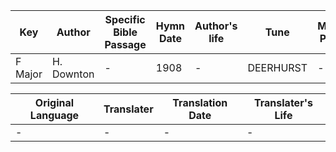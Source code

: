 Key | Author   | Specific Bible Passage     |Hymn Date |Author's life |Tune |Metrical Pattern   |Composer/Source
-- | --------- | ---------------------------|----------|--------------|-----|-------------------|-------------  
F Major |H. Downton |- |1908 |- |DEERHURST |- |J. Langran

Original Language | Translater | Translation Date   | Translater's Life  
----------------- | --------- | --------------------|-------------     
\- |- |- |-
